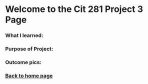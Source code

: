 # Welcome to the Cit 281 Project 3 Page

### What I learned:

### Purpose of Project:

### Outcome pics: 

### [**Back to home page**](https://uo-cit-itsbread33.github.io/ItsBread33.github.io/)
